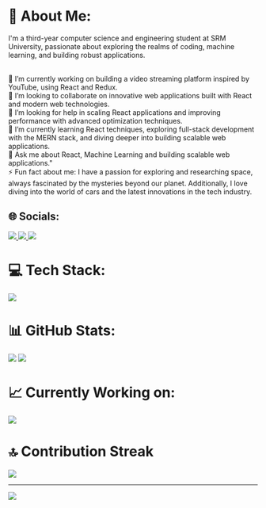 # 💫 About Me:
I'm a third-year computer science and engineering student at SRM University, passionate about exploring the realms of coding, machine learning, and building robust applications.<br><br>

🔭 I’m currently working on building a video streaming platform inspired by YouTube, using React and Redux.<br>👯 I’m looking to collaborate on innovative web applications built with React and modern web technologies.<br>🤝 I’m looking for help in scaling React applications and improving performance with advanced optimization techniques.<br>🌱 I’m currently learning React techniques, exploring full-stack development with the MERN stack, and diving deeper into building scalable web applications.<br>💬 Ask me about React, Machine Learning and building scalable web applications."<br>⚡ Fun fact about me: I have a passion for exploring and researching space, always fascinated by the mysteries beyond our planet. Additionally, I love diving into the world of cars and the latest innovations in the tech industry.<br>


## 🌐 Socials:
<a href="https://www.linkedin.com/in/ayman-haseeb-4281a1251/" target="_blank">
  <img src="https://skillicons.dev/icons?i=linkedin" />
</a>
<a href="https://www.instagram.com/_aymaaaaan___/" target="_blank">
  <img src="https://skillicons.dev/icons?i=instagram" />
</a>
<a href="https://medium.com/@aymanhaseeb8121" target="_blank">
  <img src="https://skillicons.dev/icons?i=medium" />
</a>



# 💻 Tech Stack:
<img src="https://skillicons.dev/icons?i=nodejs,react,express,mongo,tailwind,bootstrap,firebase,cloudflare,aws,gcp,azure,vite,cpp,python,javascript,typescript,java,c,tensorflow,opencv,sklearn,vscode,mysql,figma" />

# 📊 GitHub Stats:
![](https://gitmystat.vercel.app/user?theme=dark&username=Aymmaann)
![](https://gitmystat.vercel.app/top?theme=dark&username=Aymmaann&layout=default)

# 📈 Currently Working on:
![](https://gitmystat.vercel.app/recent?theme=dark&username=Aymmaann)


# 🔝 Contribution Streak
![](https://github-readme-streak-stats.herokuapp.com/?user=Aymmaann&theme=dark&hide_border=false)<br/>

---
[![](https://visitcount.itsvg.in/api?id=Aymmaann&icon=0&color=8)](https://visitcount.itsvg.in)

<!-- Proudly created with GPRM ( https://gprm.itsvg.in ) -->
